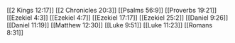 [[2 Kings 12:17]]
[[2 Chronicles 20:3]]
[[Psalms 56:9]]
[[Proverbs 19:21]]
[[Ezekiel 4:3]]
[[Ezekiel 4:7]]
[[Ezekiel 17:17]]
[[Ezekiel 25:2]]
[[Daniel 9:26]]
[[Daniel 11:19]]
[[Matthew 12:30]]
[[Luke 9:51]]
[[Luke 11:23]]
[[Romans 8:31]]
